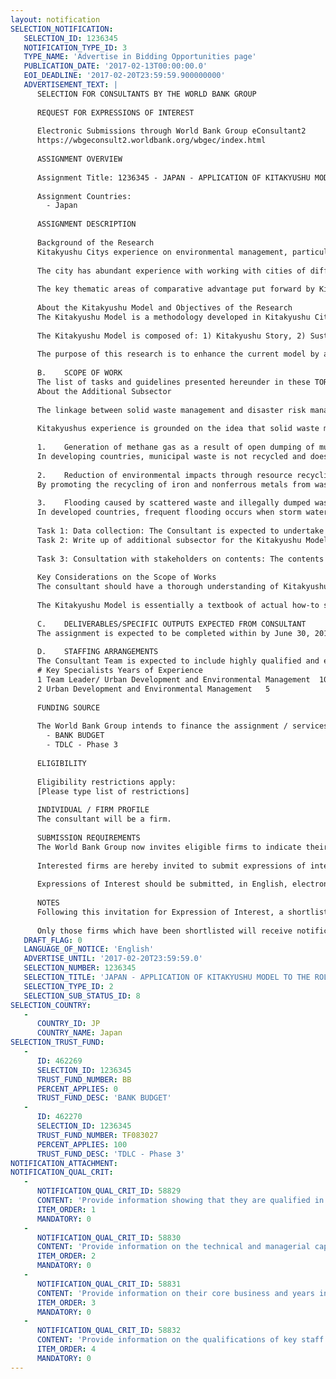 ```yaml
---
layout: notification
SELECTION_NOTIFICATION: 
   SELECTION_ID: 1236345
   NOTIFICATION_TYPE_ID: 3
   TYPE_NAME: 'Advertise in Bidding Opportunities page'
   PUBLICATION_DATE: '2017-02-13T00:00:00.0'
   EOI_DEADLINE: '2017-02-20T23:59:59.900000000'
   ADVERTISEMENT_TEXT: |
      SELECTION FOR CONSULTANTS BY THE WORLD BANK GROUP
      
      REQUEST FOR EXPRESSIONS OF INTEREST
      
      Electronic Submissions through World Bank Group eConsultant2
      https://wbgeconsult2.worldbank.org/wbgec/index.html
      
      ASSIGNMENT OVERVIEW
      
      Assignment Title: 1236345 - JAPAN - APPLICATION OF KITAKYUSHU MODEL TO THE ROLE OF SOLID WASTE MANAGEMENT IN ADDRESSING URBAN FLOOD RISK
      
      Assignment Countries:
        - Japan
      
      ASSIGNMENT DESCRIPTION
      
      Background of the Research
      Kitakyushu Citys experience on environmental management, particularly how the city overcame pollution problems (air pollution, water contamination, etc.) through partnership of the citizens, government and companies is of particular interest for World Bank clients.  The city has been carrying out various projects in over 110 Asian Cities based on the Kitakyushu Model.  The uniqueness of the model is that it is constantly being developed by learning from experiences past applications to different cities (peer to peer learning among Asian cities).  The active involvement of Kitakyushu International Techno-cooperative Association (KITA) has been crucial for the citys success.  While the city has taken various countermeasures to combat environmental pollution since the 1960s, KITAs establishment dates back to 1980, proving the citys long-term commitment to environmental policies and exporting them to other cities.  
      
      The city has abundant experience with working with cities of different economic development stages and is the frontrunner of cities in Japan in terms of knowledge/ technology transfer to developing countries.  Moreover, the city has been selected to work with the OECD Green Cities Programme and has established itself as a major exporter of technical assistance in the environment field, conducting various research and feasibility studies around environmental strategies.  
      
      The key thematic areas of comparative advantage put forward by Kitakyushu for the CPP are: i) Green Growth and ii) Solid Waste Management. Nonetheless, partnership activities will not be limited to these areas and both sides will seek to expand cooperation beyond these areas.
      
      About the Kitakyushu Model and Objectives of the Research
      The Kitakyushu Model is a methodology developed in Kitakyushu City, Japan to help with urban master planning. It provides appropriate solutions for environmental challenges to pursue sustainable urban development. The Kitakyushu Model aims to be a methodology that allows cities to easily apply sustainability more broadly and in a holistic fashion, beyond isolated projects and individual advice. Kitakyushu Citys experiences and strategies have been refined over the years to incorporate the real changes and challenges gained through both past success and mistakes. Therefore the methodology is presented in a technically rigorous, but user-friendly framework to realize real urban transformation.
      
      The Kitakyushu Model is composed of: 1) Kitakyushu Story, 2) Sustainability Framework, 3) Waste Management, 4) Energy Management, 5) Water Management, 6) Pollution Management, with a new component for 7) Transport. 
      
      The purpose of this research is to enhance the current model by adding a subsector, assist the global dissemination of the model through Bank channels, and connect the model and application on the ground by liaising and mobilizing technical experts from the city. 
      
      B.	SCOPE OF WORK 
      The list of tasks and guidelines presented hereunder in these TOR shall not be considered to be exhaustive.  The specific tasks are as follows: 
      About the Additional Subsector
      
      The linkage between solid waste management and disaster risk management, particularly flood events is an area of emerging focus for Bank clients. It includes issues about improper waste treatment leading to river blockage, sludge accumulation, and potentially water-borne diseases following disasters. 
      
      Kitakyushus experience is grounded on the idea that solid waste management and disaster risk management, or more broadly climate change are closely related. Some aspects include, among others: 
      
      1.	Generation of methane gas as a result of open dumping of municipal waste
      In developing countries, municipal waste is not recycled and does not undergo intermediate treatment. Most waste is openly dumped, generating massive amounts of methane gas with a greenhouse effect that is 21 times higher than CO2.
      
      2.	Reduction of environmental impacts through resource recycling
      By promoting the recycling of iron and nonferrous metals from waste home appliances and end-of-life vehicles, as well as controlling the use of virgin resources, it is possible to save vast amounts of energy consumed in the process of producing virgin resources.
      
      3.	Flooding caused by scattered waste and illegally dumped waste
      In developed countries, frequent flooding occurs when storm water cannot be smoothly discharged to rivers during concentrated torrential rains because of scattered waste and illegally dumped waste in drainage canals.
      
      Task 1: Data collection: The Consultant is expected to undertake basic data collection including surveys and key informant interviews with stakeholders as needed. 
      Task 2: Write up of additional subsector for the Kitakyushu Model: Based on the data collected, the Consultant is expected to write up a report of approximately 30-40 pages. The output report is expected to be in English. The case study report can be written in English or the initial draft can be in Japanese to be translated into English at a near-final stage. The consultant should include translation fees in the financial proposal if necessary.  
      
      Task 3: Consultation with stakeholders on contents: The contents of the output report should be consulted with relevant stakeholders such as national and municipal governments, private sector etc. to ensure accurate reflection of facts and coherent messaging. Prior to finalization, the output report will be subject to thorough internal screening by the Bank team wherein the consultant is to revise/ update the report based on comments given.
      
      Key Considerations on the Scope of Works 
      The consultant should have a thorough understanding of Kitakyushu City, including historical development, legislative and institutional background, past challenges and solutions. This will be an important factor in proposal evaluation. Nonetheless, consultants are expected to have knowledge and experience on relevant global practices as well.  
      
      The Kitakyushu Model is essentially a textbook of actual how-to steps on policy implementation. However, in practice this textbook supported by a rich cloud database of documents, policy tools and analytical data of the citys experience in past 30 years. In order to transform the textbook into practice, requires investment of on-site direct support and commitment by skilled practitioners (coordinators) for customizing and applying to target cities. The city has a pool of retired staff (city officials in Kitakyushu Asian Center for Low Carbon Society, private sector OB/OGs in Kitakyushu International Techno-cooperative Association) which have abundant technical knowledge and interested to seek possible schemes in utilizing them for Banks operational support (both short-term and long-term as possibilities). The consultant is required to provide support in liaising with and mobilizing experts for this purpose linking the Kitakyushu Model to Bank on-going and pipeline operations. 
      
      C.	DELIVERABLES/SPECIFIC OUTPUTS EXPECTED FROM CONSULTANT
      The assignment is expected to be completed within by June 30, 2017 after the start of this assignment, including stakeholder consultation.
      
      D.	STAFFING ARRANGEMENTS
      The Consultant Team is expected to include highly qualified and experienced professionals. The required key experts and their estimated time for input required to carry out this assignment are given below. The Consultant Team may propose additional technical experts to improve the quality of the output.  
      #	Key Specialists	Years of Experience
      1	Team Leader/ Urban Development and Environmental Management	 10
      2	Urban Development and Environmental Management	 5
      
      FUNDING SOURCE
      
      The World Bank Group intends to finance the assignment / services described below under the following:
        - BANK BUDGET
        - TDLC - Phase 3
      
      ELIGIBILITY
      
      Eligibility restrictions apply:
      [Please type list of restrictions]
      
      INDIVIDUAL / FIRM PROFILE
      The consultant will be a firm. 
      
      SUBMISSION REQUIREMENTS
      The World Bank Group now invites eligible firms to indicate their interest in providing the services.  Interested firms must provide information indicating that they are qualified to perform the services (brochures, description of similar assignments, experience in similar conditions, availability of appropriate skills among staff, etc. for firms; CV and cover letter for individuals).  Please note that the total size of all attachments should be less than 5MB.  Consultants may associate to enhance their qualifications.
      
      Interested firms are hereby invited to submit expressions of interest.
      
      Expressions of Interest should be submitted, in English, electronically through World Bank Group eConsultant2 (https://wbgeconsult2.worldbank.org/wbgec/index.html)
      
      NOTES
      Following this invitation for Expression of Interest, a shortlist of qualified firms will be formally invited to submit proposals. Shortlisting and selection will be subject to the availability of funding.
      
      Only those firms which have been shortlisted will receive notification. No debrief will be provided to firms which have not been shortlisted.
   DRAFT_FLAG: 0
   LANGUAGE_OF_NOTICE: 'English'
   ADVERTISE_UNTIL: '2017-02-20T23:59:59.0'
   SELECTION_NUMBER: 1236345
   SELECTION_TITLE: 'JAPAN - APPLICATION OF KITAKYUSHU MODEL TO THE ROLE OF SOLID WASTE MANAGEMENT IN ADDRESSING URBAN FLOOD RISK'
   SELECTION_TYPE_ID: 2
   SELECTION_SUB_STATUS_ID: 8
SELECTION_COUNTRY: 
   - 
      COUNTRY_ID: JP
      COUNTRY_NAME: Japan
SELECTION_TRUST_FUND: 
   - 
      ID: 462269
      SELECTION_ID: 1236345
      TRUST_FUND_NUMBER: BB
      PERCENT_APPLIES: 0
      TRUST_FUND_DESC: 'BANK BUDGET'
   - 
      ID: 462270
      SELECTION_ID: 1236345
      TRUST_FUND_NUMBER: TF083027
      PERCENT_APPLIES: 100
      TRUST_FUND_DESC: 'TDLC - Phase 3'
NOTIFICATION_ATTACHMENT: 
NOTIFICATION_QUAL_CRIT: 
   - 
      NOTIFICATION_QUAL_CRIT_ID: 58829
      CONTENT: 'Provide information showing that they are qualified in the field of the assignment.'
      ITEM_ORDER: 1
      MANDATORY: 0
   - 
      NOTIFICATION_QUAL_CRIT_ID: 58830
      CONTENT: 'Provide information on the technical and managerial capabilities of the firm.'
      ITEM_ORDER: 2
      MANDATORY: 0
   - 
      NOTIFICATION_QUAL_CRIT_ID: 58831
      CONTENT: 'Provide information on their core business and years in business.'
      ITEM_ORDER: 3
      MANDATORY: 0
   - 
      NOTIFICATION_QUAL_CRIT_ID: 58832
      CONTENT: 'Provide information on the qualifications of key staff.'
      ITEM_ORDER: 4
      MANDATORY: 0
---
```

